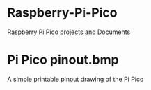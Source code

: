 # Raspberry-Pi-Pico
Raspberry Pi Pico projects and Documents

# Pi Pico pinout.bmp
A simple printable pinout drawing of the Pi Pico 
